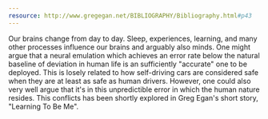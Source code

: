 ```yaml
---
resource: http://www.gregegan.net/BIBLIOGRAPHY/Bibliography.html#p43
---
```


Our brains change from day to day. Sleep, experiences, learning, and many other processes influence our brains and arguably also minds. One might argue that a neural emulation which achieves an error rate below the natural baseline of deviation in human life is an sufficiently "accurate" one to be deployed. This is losely related to how self-driving cars are considered safe when they are at least as safe as human drivers. However, one could also very well argue that it's in this unpredictible error in which the human nature resides. This conflicts has been shortly explored in Greg Egan's short story, "Learning To Be Me".